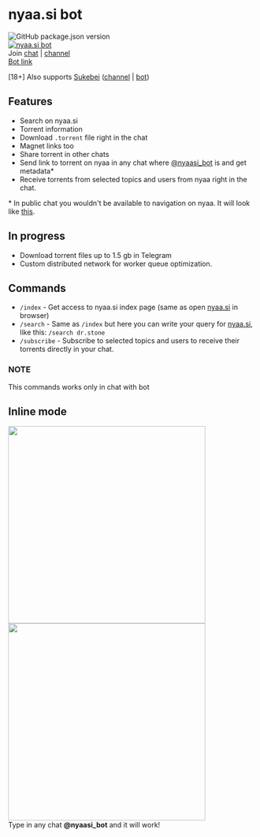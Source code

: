 # nyaa.si bot

![GitHub package.json version](https://img.shields.io/github/package-json/v/ejnshtein/nyaasi-bot?style=flat-square)  
[![nyaa.si bot](https://img.shields.io/badge/nyaa.si-bot-blue.svg?style=flat-square)](https://t.me/nyaasi_bot)   
Join [chat](https://t.me/nyaasi_chat) | [channel](https://t.me/nyaasi)  
[Bot link](https://t.me/nyaasi_bot)  

[18+] Also supports [Sukebei](https://sukebei.nyaa.si) ([channel](https://t.me/sukebeinyaasi) | [bot](https://t.me/sukebei_nyaasi_bot))

## Features

- Search on nyaa.si
- Torrent information
- Download `.torrent` file right in the chat
- Magnet links too
- Share torrent in other chats
- Send link to torrent on nyaa in any chat where [@nyaasi_bot](https://t.me/nyaasi_bot) is and get metadata*
- Receive torrents from selected topics and users from nyaa right in the chat.

\* In public chat you wouldn't be available to navigation on nyaa. It will look like [this](https://t.me/ithinkitsok/56).

## In progress

- Download torrent files up to 1.5 gb in Telegram
- Custom distributed network for worker queue optimization.

## Commands

- `/index` - Get access to nyaa.si index page (same as open [nyaa.si](https://nyaa.si/) in browser)
- `/search` - Same as `/index` but here you can write your query for [nyaa.si](https://nyaa.si), like this: `/search dr.stone`
- `/subscribe` - Subscribe to selected topics and users to receive their torrents directly in your chat.

### NOTE

This commands works only in chat with bot

## Inline mode

[<img src="https://i.imgur.com/5VVUAv4.png" height="400">](https://t.me/nyaasi_bot)[<img src="https://i.imgur.com/S3nwDbf.png" height="400">](https://t.me/nyaasi_bot)  
Type in any chat **@nyaasi_bot** and it will work!
